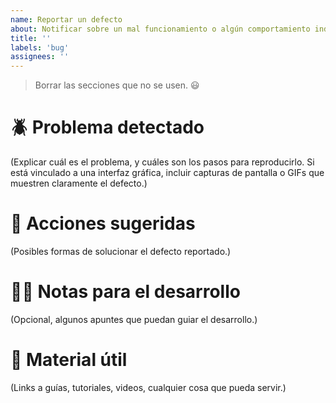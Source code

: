 ```yaml
---
name: Reportar un defecto
about: Notificar sobre un mal funcionamiento o algún comportamiento indeseado.
title: ''
labels: 'bug'
assignees: ''
---
```


> Borrar las secciones que no se usen. :smiley:

# :beetle: Problema detectado

(Explicar cuál es el problema, y cuáles son los pasos para reproducirlo. Si está vinculado a una interfaz gráfica, incluir capturas de pantalla o GIFs que muestren claramente el defecto.)

# :notebook: Acciones sugeridas

(Posibles formas de solucionar el defecto reportado.)

# :technologist: Notas para el desarrollo

(Opcional, algunos apuntes que puedan guiar el desarrollo.)

# :link: Material útil

(Links a guías, tutoriales, videos, cualquier cosa que pueda servir.)
